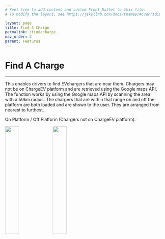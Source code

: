 ```yaml
---
# Feel free to add content and custom Front Matter to this file.
# To modify the layout, see https://jekyllrb.com/docs/themes/#overriding-theme-defaults

layout: page
title: Find A Charge
permalink: /findacharge
nav_order: 2
parent: Features
---
```

# Find A Charge

---
This enables drivers to find EVchargers that are near them. Chargers may not be on ChargeEV platform and are retrieved using the Google maps API.
The function works by using the Google maps API by scanning the area with a 50km radius. The chargers that are within that range
on and off the platform are both loaded and are shown to the user. They are arranged from nearest to furthest.

On Platform / Off Platform (Chargers not on ChargeEV platform):

<p float="left">
  <img src="../photo/onplatform.GIF" width="30%" height="30%" />
  <img src="../photo/offplatform.GIF" width="30%" height="30%" />
</p>
